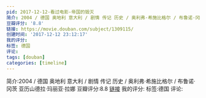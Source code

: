 ```yaml
---
pid: 2017-12-12-看过电影-帝国的毁灭
简介: 2004 / 德国 奥地利 意大利 / 剧情 传记 历史 / 奥利弗·希施比格尔 / 布鲁诺·冈茨 亚历山德拉·玛丽亚·拉娜
豆瓣评分: '8.8'
链接: https://movie.douban.com/subject/1309115/
创建时间: '2017-12-12 23:12:17'
我的评分:
标签: 德国
评论:
tags: [douban]
categories: [timeline]
---
```

简介:2004 / 德国 奥地利 意大利 / 剧情 传记 历史 / 奥利弗·希施比格尔 / 布鲁诺·冈茨 亚历山德拉·玛丽亚·拉娜
豆瓣评分:8.8
[链接](https://movie.douban.com/subject/1309115/)
我的评分:
标签:德国
评论:
